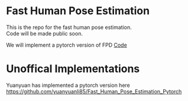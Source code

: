 # Fast Human Pose Estimation

This is the repo for the fast human pose estimation.  
Code will be made public soon.  

We will implement a pytorch version of FPD
[Code](https://github.com/ilovepose/fast-human-pose-estimation.pytorch)

# Unoffical Implementations 
Yuanyuan has implemented a pytorch version here
https://github.com/yuanyuanli85/Fast_Human_Pose_Estimation_Pytorch
